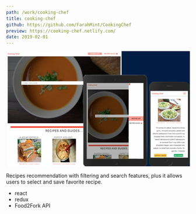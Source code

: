 ```yaml
---
path: /work/cooking-chef
title: cooking-chef
github: https://github.com/FarahMint/CookingChef
preview: https://cooking-chef.netlify.com/
date: 2019-02-01
---
```


 ![cooking-chef-screens](../images/cooking-chef-screens.jpg)

<div class="template--grid">
<p> Recipes recommendation with filtering and search features, plus it allows users to select and save favorite recipe.
</p>

- react
- redux 
- Food2Fork API
  
</div>




   
